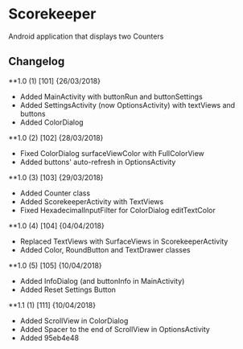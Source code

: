 # Scorekeeper
Android application that displays two Counters

## Changelog
**1.0 (1) [101] {26/03/2018}
   - Added MainActivity with buttonRun and buttonSettings
   - Added SettingsActivity (now OptionsActivity) with textViews and buttons
   - Added ColorDialog

**1.0 (2) [102] {28/03/2018}
   - Fixed ColorDialog surfaceViewColor with FullColorView
   - Added buttons' auto-refresh in OptionsActivity

**1.0 (3) [103] {29/03/2018}
   - Added Counter class
   - Added ScorekeeperActivity with TextViews
   - Fixed HexadecimalInputFilter for ColorDialog editTextColor

**1.0 (4) [104] {04/04/2018}
   - Replaced TextViews with SurfaceViews in ScorekeeperActivity
   - Added Color, RoundButton and TextDrawer classes

**1.0 (5) [105] {10/04/2018}
   - Added InfoDialog (and buttonInfo in MainActivity)
   - Added Reset Settings Button

**1.1 (1) [111] {10/04/2018}
   - Added ScrollView in ColorDialog
   - Added Spacer to the end of ScrollView in OptionsActivity
   - Added 95eb4e48
